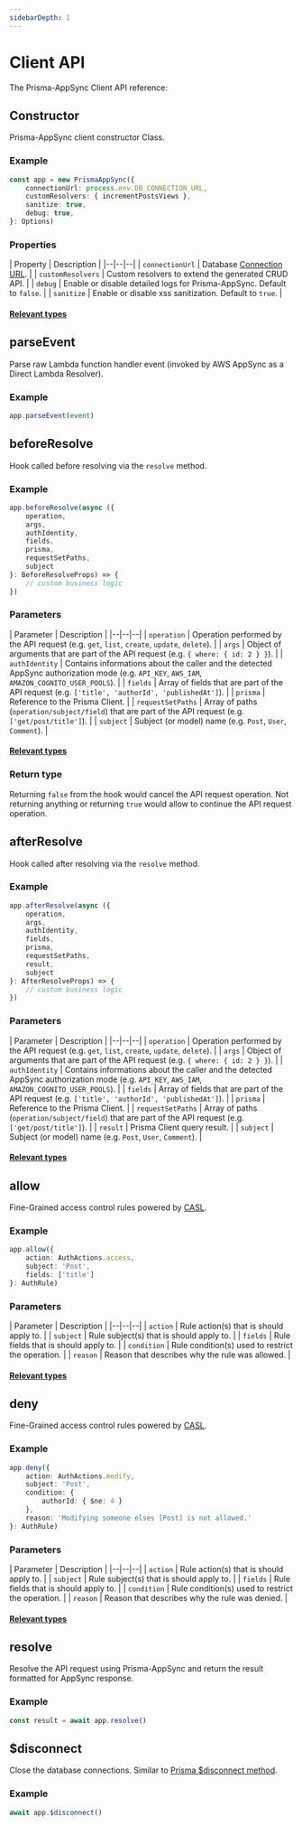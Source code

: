 ```yaml
---
sidebarDepth: 1
---
```


# Client API

The Prisma-AppSync Client API reference:

## Constructor

Prisma-AppSync client constructor Class.

### Example

```typescript
const app = new PrismaAppSync({
    connectionUrl: process.env.DB_CONNECTION_URL,
    customResolvers: { incrementPostsViews },
    sanitize: true,
    debug: true,
}: Options)
```

### Properties

| Property | Description |
|--|--|--|
| `connectionUrl` | Database [Connection URL](https://www.prisma.io/docs/reference/database-reference/connection-urls). |
| `customResolvers` | Custom resolvers to extend the generated CRUD API. |
| `debug` | Enable or disable detailed logs for Prisma-AppSync. Default to `false`. |
| `sanitize` | Enable or disable xss sanitization. Default to `true`. |

#### [Relevant types](/reference/client-types.html#constructor)

## parseEvent

Parse raw Lambda function handler event (invoked by AWS AppSync as a Direct Lambda Resolver).

### Example

```typescript
app.parseEvent(event)
```

## beforeResolve

Hook called before resolving via the `resolve` method.

### Example

```typescript
app.beforeResolve(async ({
    operation,
    args,
    authIdentity,
    fields,
    prisma,
    requestSetPaths,
    subject    
}: BeforeResolveProps) => {
    // custom business logic
})
```

### Parameters

| Parameter | Description |
|--|--|--|
| `operation` | Operation performed by the API request (e.g. `get`, `list`, `create`, `update`, `delete`). |
| `args` | Object of arguments that are part of the API request (e.g. `{ where: { id: 2 } }`). |
| `authIdentity` | Contains informations about the caller and the detected AppSync authorization mode (e.g. `API_KEY`, `AWS_IAM`, `AMAZON_COGNITO_USER_POOLS`). |
| `fields` | Array of fields that are part of the API request (e.g. `['title', 'authorId', 'publishedAt']`). |
| `prisma` | Reference to the Prisma Client. |
| `requestSetPaths` | Array of paths (`operation/subject/field`) that are part of the API request (e.g. `['get/post/title']`). |
| `subject` | Subject (or model) name (e.g. `Post`, `User`, `Comment`). |

#### [Relevant types](/reference/client-types.html#hooks)

### Return type

Returning `false` from the hook would cancel the API request operation. Not returning anything or returning `true` would allow to continue the API request operation.

## afterResolve

Hook called after resolving via the `resolve` method.

### Example

```typescript
app.afterResolve(async ({
    operation,
    args,
    authIdentity,
    fields,
    prisma,
    requestSetPaths,
    result,
    subject  
}: AfterResolveProps) => {
    // custom business logic
})
```

### Parameters

| Parameter | Description |
|--|--|--|
| `operation` | Operation performed by the API request (e.g. `get`, `list`, `create`, `update`, `delete`). |
| `args` | Object of arguments that are part of the API request (e.g. `{ where: { id: 2 } }`). |
| `authIdentity` | Contains informations about the caller and the detected AppSync authorization mode (e.g. `API_KEY`, `AWS_IAM`, `AMAZON_COGNITO_USER_POOLS`). |
| `fields` | Array of fields that are part of the API request (e.g. `['title', 'authorId', 'publishedAt']`). |
| `prisma` | Reference to the Prisma Client. |
| `requestSetPaths` | Array of paths (`operation/subject/field`) that are part of the API request (e.g. `['get/post/title']`). |
| `result` | Prisma Client query result. |
| `subject` | Subject (or model) name (e.g. `Post`, `User`, `Comment`). |

#### [Relevant types](/reference/client-types.html#hooks)

## allow

Fine-Grained access control rules powered by [CASL](https://casl.js.org).

### Example

```typescript
app.allow({
    action: AuthActions.access,
    subject: 'Post',
    fields: ['title']
}: AuthRule)
```

### Parameters

| Parameter | Description |
|--|--|--|
| `action` | Rule action(s) that is should apply to. |
| `subject` | Rule subject(s) that is should apply to. |
| `fields` | Rule fields that is should apply to. |
| `condition` | Rule condition(s) used to restrict the operation. |
| `reason` | Reason that describes why the rule was allowed. |

#### [Relevant types](/reference/client-types.html#access-control)

## deny

Fine-Grained access control rules powered by [CASL](https://casl.js.org).

### Example

```typescript
app.deny({
    action: AuthActions.modify,
    subject: 'Post',
    condition: {
        authorId: { $ne: 4 }
    },
    reason: 'Modifying someone elses [Post] is not allowed.'
}: AuthRule)
```

### Parameters

| Parameter | Description |
|--|--|--|
| `action` | Rule action(s) that is should apply to. |
| `subject` | Rule subject(s) that is should apply to. |
| `fields` | Rule fields that is should apply to. |
| `condition` | Rule condition(s) used to restrict the operation. |
| `reason` | Reason that describes why the rule was denied. |

#### [Relevant types](/reference/client-types.html#access-control)

## resolve

Resolve the API request using Prisma-AppSync and return the result formatted for AppSync response.

### Example

```typescript
const result = await app.resolve()
```

## $disconnect

Close the database connections. Similar to [Prisma $disconnect method](https://www.prisma.io/docs/reference/api-reference/prisma-client-reference/#disconnect-1).

### Example

```typescript
await app.$disconnect()
```
